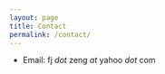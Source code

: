 ```yaml
---
layout: page
title: Contact
permalink: /contact/
---
```


- Email: fj _dot_ zeng _at_ yahoo _dot_ com